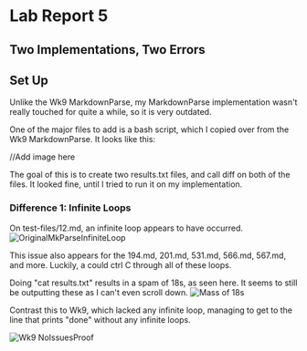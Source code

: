 # Lab Report 5
## Two Implementations, Two Errors

## Set Up

Unlike the Wk9 MarkdownParse, my MarkdownParse implementation wasn't really touched for quite a while, so it is very outdated.

One of the major files to add is a bash script, which I copied over from the Wk9 MarkdownParse. It looks like this:

//Add image here

The goal of this is to create two results.txt files, and call diff on both of the files. It looked fine, until I tried to run it on my implementation.

### Difference 1: Infinite Loops

On test-files/12.md, an infinite loop appears to have occurred.
![OriginalMkParseInfiniteLoop](https://user-images.githubusercontent.com/70039286/157974046-0d54c913-676c-4513-b62e-76e2531f1f34.PNG)

This issue also appears for the 194.md, 201.md, 531.md, 566.md, 567.md, and more. Luckily, a could ctrl C through all of these loops.

Doing "cat results.txt" results in a spam of 18s, as seen here. It seems to still be outputting these as I can't even scroll down.
![Mass of 18s](https://user-images.githubusercontent.com/70039286/157975008-81b54c99-ee50-4eac-bc1e-c91e64b4c29a.PNG)

Contrast this to Wk9, which lacked any infinite loop, managing to get to the line that prints "done" without any infinite loops.

![Wk9 NoIssuesProof](https://user-images.githubusercontent.com/70039286/157975790-7c247ab8-6bc2-4702-9d31-abb1dbfde01f.PNG)
